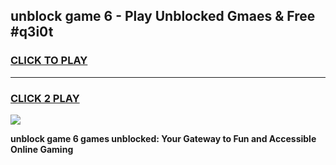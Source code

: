 
## unblock game 6 - Play Unblocked Gmaes & Free #q3i0t
<h3>
<a href="https://news.freeplayer.one?title=unblock_game_6&ref=24F">CLICK TO PLAY</a></h3>
<hr>

<h3>
<a href="https://news.freeplayer.one?title=unblock_game_6&ref=24F">CLICK 2 PLAY</a>
  
</h3>

<a href="https://news.freeplayer.one?title=unblock_game_6&ref=24F/"><img src="https://clearcache.store/games.png"></a>


**unblock game 6 games unblocked: Your Gateway to Fun and Accessible Online Gaming**
